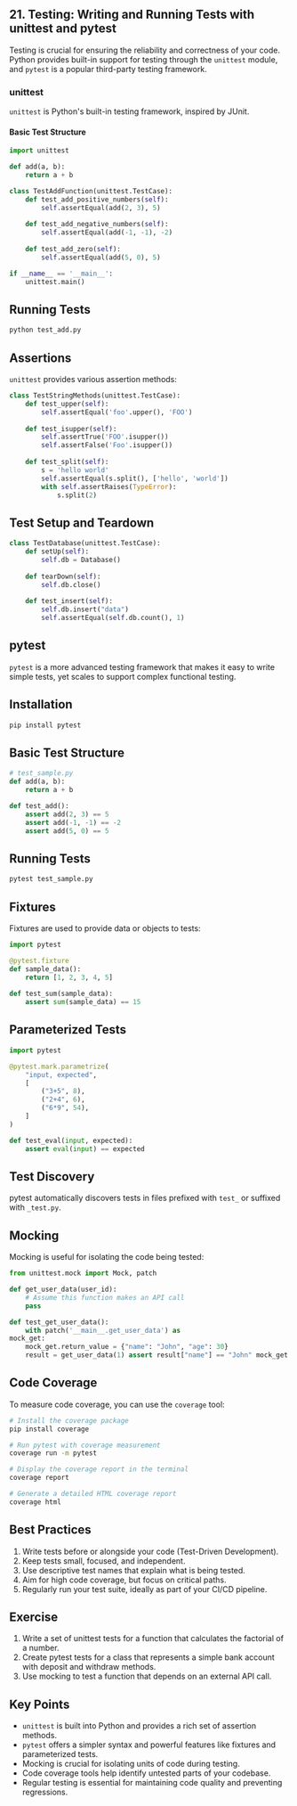 
## 21. Testing: Writing and Running Tests with unittest and pytest 

Testing is crucial for ensuring the reliability and correctness of your code. Python provides built-in support for testing through the `unittest` module, and `pytest` is a popular third-party testing framework. 

### unittest 

`unittest` is Python's built-in testing framework, inspired by JUnit. 
#### Basic Test Structure 

```python 
import unittest 

def add(a, b): 
	return a + b 

class TestAddFunction(unittest.TestCase): 
	def test_add_positive_numbers(self):
		self.assertEqual(add(2, 3), 5) 
		
	def test_add_negative_numbers(self):
		self.assertEqual(add(-1, -1), -2) 
	
	def test_add_zero(self): 
		self.assertEqual(add(5, 0), 5) 

if __name__ == '__main__': 
	unittest.main()
```

## Running Tests

```bash
python test_add.py
```

## Assertions

`unittest` provides various assertion methods:

```python
class TestStringMethods(unittest.TestCase): 
	def test_upper(self): 
		self.assertEqual('foo'.upper(), 'FOO') 
	
	def test_isupper(self): 
		self.assertTrue('FOO'.isupper())
		self.assertFalse('Foo'.isupper()) 
	
	def test_split(self): 
		s = 'hello world' 
		self.assertEqual(s.split(), ['hello', 'world']) 
		with self.assertRaises(TypeError): 
			s.split(2)
```

## Test Setup and Teardown

```python
class TestDatabase(unittest.TestCase): 
	def setUp(self): 
		self.db = Database() 
	
	def tearDown(self): 
		self.db.close() 
	
	def test_insert(self): 
		self.db.insert("data")
		self.assertEqual(self.db.count(), 1)
```

## pytest

`pytest` is a more advanced testing framework that makes it easy to write simple tests, yet scales to support complex functional testing.

## Installation

```bash
pip install pytest
```

## Basic Test Structure

```python
# test_sample.py 
def add(a, b):     
	return a + b 

def test_add():     
	assert add(2, 3) == 5    
	assert add(-1, -1) == -2    
	assert add(5, 0) == 5
```

## Running Tests

```bash
pytest test_sample.py
```

## Fixtures

Fixtures are used to provide data or objects to tests:

```python
import pytest 

@pytest.fixture 
def sample_data():     
	return [1, 2, 3, 4, 5] 
	
def test_sum(sample_data):     
	assert sum(sample_data) == 15
```

## Parameterized Tests

```python
import pytest 

@pytest.mark.parametrize( 
	"input, expected", 
	[ 
		("3+5", 8), 
		("2+4", 6), 
		("6*9", 54),
	] 
) 

def test_eval(input, expected): 
	assert eval(input) == expected
```

## Test Discovery

pytest automatically discovers tests in files prefixed with `test_` or suffixed with `_test.py`.

## Mocking

Mocking is useful for isolating the code being tested:

```python
from unittest.mock import Mock, patch 

def get_user_data(user_id): 
	# Assume this function makes an API call 
	pass 

def test_get_user_data(): 
	with patch('__main__.get_user_data') as 
mock_get: 
	mock_get.return_value = {"name": "John", "age": 30} 
	result = get_user_data(1) assert result["name"] == "John" mock_get.assert_called_once_with(1)
```

## Code Coverage

To measure code coverage, you can use the `coverage` tool:

```bash
# Install the coverage package 
pip install coverage 

# Run pytest with coverage measurement 
coverage run -m pytest 

# Display the coverage report in the terminal 
coverage report 

# Generate a detailed HTML coverage report
coverage html
```

## Best Practices

1. Write tests before or alongside your code (Test-Driven Development).
2. Keep tests small, focused, and independent.
3. Use descriptive test names that explain what is being tested.
4. Aim for high code coverage, but focus on critical paths.
5. Regularly run your test suite, ideally as part of your CI/CD pipeline.

## Exercise

1. Write a set of unittest tests for a function that calculates the factorial of a number.
2. Create pytest tests for a class that represents a simple bank account with deposit and withdraw methods.
3. Use mocking to test a function that depends on an external API call.

## Key Points

- `unittest` is built into Python and provides a rich set of assertion methods.
- `pytest` offers a simpler syntax and powerful features like fixtures and parameterized tests.
- Mocking is crucial for isolating units of code during testing.
- Code coverage tools help identify untested parts of your codebase.
- Regular testing is essential for maintaining code quality and preventing regressions.
